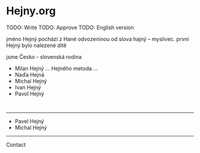 # Hejny.org

TODO: Write
TODO: Approve
TODO: English version 



jméno Hejný pochází z Hané odvozeninou od slova hajný – myslivec. první Hejný bylo nalezené dítě

jsme Česko - slovenská rodina


- Milan Hejný ... Hejného metoda ...
- Naďa Hejná 
- Michal Hejný 
- Ivan Hejný 
- Pavol Hejný 

```mermaid


```


---


- Pavel Hejný 
- Michal Hejný 


---

Contact 

